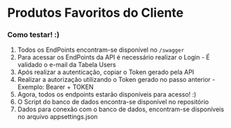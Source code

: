 # Produtos Favoritos do Cliente

### Como testar! :)

1. Todos os EndPoints encontram-se disponível no `/swagger` 
2. Para acessar os EndPoints da API é necessário realizar o Login - É validado o e-mail da Tabela Users
3. Após realizar a autenticação, copiar o Token gerado pela API
4. Realizar a autorização utilizando o Token gerado no passo anterior - Exemplo: Bearer + TOKEN
5. Agora, todos os endpoints estarão disponíveis para acesso! :)
6. O Script do banco de dados encontra-se disponível no repositório
7. Dados para conexão com o banco de dados, encontram-se disponíveis no arquivo appsettings.json

